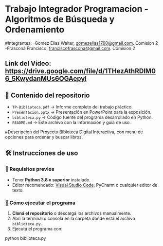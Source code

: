 # Trabajo Integrador Programacion - Algoritmos de Búsqueda y Ordenamiento
#Integrantes: 
-Gomez Elias Walter, gomezelias1790@gmail.com. Comision 2
-Frasconá Francisco, franciscofrascona@gmail.com. Comision 2
## Link del Video: https://drive.google.com/file/d/1THezAthRDlM06_5KwydanMUs6OGAepyl
## 📁 Contenido del repositorio

- `TP-Biblioteca.pdf` → Informe completo del trabajo práctico.
- `Presentacion.pptx` → Presentación en PowerPoint para la exposición.
- `biblioteca.py` → Código fuente del programa desarrollado en Python.
- `README.md` → Este archivo con la información y guía de uso.


#Descripcion del Proyecto
Bibloteca Digital Interactiva, con menu de opciones para ordenar y buscar libros.



## 🛠️ Instrucciones de uso

### 🔸 Requisitos previos

- Tener **Python 3.8 o superior** instalado.
- Editor recomendado: [Visual Studio Code](https://code.visualstudio.com/), PyCharm o cualquier editor de texto.

### 🔸 Cómo ejecutar el programa

1. **Cloná el repositorio** o descargá los archivos manualmente.
2. Abrí la terminal o consola en la carpeta donde está el archivo `biblioteca.py`.
3. Ejecutá el programa con:

python biblioteca.py
